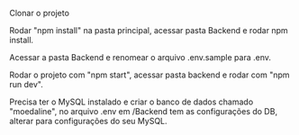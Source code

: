 Clonar o projeto

Rodar "npm install" na pasta principal, acessar pasta Backend e rodar npm install.

Acessar a pasta Backend e renomear o arquivo .env.sample para .env.

Rodar o projeto com "npm start", acessar pasta backend e rodar com "npm run dev".

Precisa ter o MySQL instalado e criar o banco de dados chamado "moedaline", no arquivo .env em /Backend tem as configurações do DB, alterar para configurações do seu MySQL.